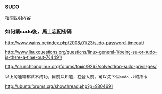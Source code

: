### SUDO

相關說明內容

### 如何讓sudo後，馬上忘記密碼

<http://www.wains.be/index.php/2008/01/23/sudo-password-timeout/>

<http://www.linuxquestions.org/questions/linux-general-1/being-su-or-sudo-is-there-a-time-out-764491/>

<http://crunchbanglinux.org/forums/topic/9263/solveddrop-sudo-privileges/>

以上的連結都試不成功，目前只知道，在登入前，可以先下個`sudo -k`的指令

<http://ubuntuforums.org/showthread.php?p=9804691>
